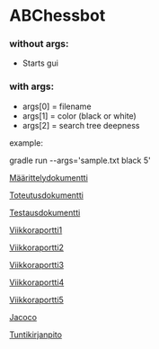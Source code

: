 # ABChessbot

### without args:

* Starts gui

### with args:

* args[0] = filename
* args[1] = color (black or white)
* args[2] = search tree deepness

example:

gradle run --args='sample.txt black 5'

[Määrittelydokumentti](https://github.com/lahdeero/ABChessbot/blob/master/dokumentaatio/Maarittelydokumentti.md)

[Toteutusdokumentti](https://github.com/lahdeero/ABChessbot/blob/master/dokumentaatio/Toteutusdokumentti.md)

[Testausdokumentti](https://github.com/lahdeero/ABChessbot/blob/master/dokumentaatio/Testausdokumentti.md)

[Viikkoraportti1](https://github.com/lahdeero/ABChessbot/blob/master/dokumentaatio/Viikkoraportti1.md)

[Viikkoraportti2](https://github.com/lahdeero/ABChessbot/blob/master/dokumentaatio/Viikkoraportti2.md)

[Viikkoraportti3](https://github.com/lahdeero/ABChessbot/blob/master/dokumentaatio/Viikkoraportti3.md)

[Viikkoraportti4](https://github.com/lahdeero/ABChessbot/blob/master/dokumentaatio/Viikkoraportti4.md)

[Viikkoraportti5](https://github.com/lahdeero/ABChessbot/blob/master/dokumentaatio/Viikkoraportti5.md)

[Jacoco](https://github.com/lahdeero/ABChessbot/blob/master/dokumentaatio/jacoco/test/html)

[Tuntikirjanpito](https://github.com/lahdeero/ABChessbot/blob/master/dokumentaatio/Tuntikirjanpito.md)

